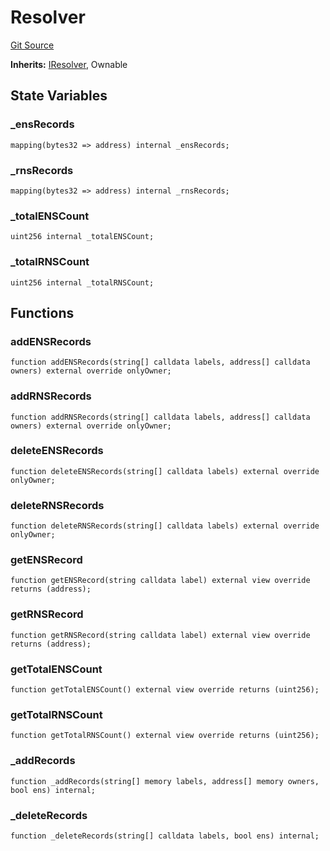 # Resolver
[Git Source](https://github.com/Crossbell-Box/Crossbell-Contracts/blob/7fb0a111be44c9c39adc514360ef463c6a04b62a/contracts/Resolver.sol)

**Inherits:**
[IResolver](/contracts/interfaces/IResolver.sol/contract.IResolver.md), Ownable


## State Variables
### _ensRecords

```solidity
mapping(bytes32 => address) internal _ensRecords;
```


### _rnsRecords

```solidity
mapping(bytes32 => address) internal _rnsRecords;
```


### _totalENSCount

```solidity
uint256 internal _totalENSCount;
```


### _totalRNSCount

```solidity
uint256 internal _totalRNSCount;
```


## Functions
### addENSRecords


```solidity
function addENSRecords(string[] calldata labels, address[] calldata owners) external override onlyOwner;
```

### addRNSRecords


```solidity
function addRNSRecords(string[] calldata labels, address[] calldata owners) external override onlyOwner;
```

### deleteENSRecords


```solidity
function deleteENSRecords(string[] calldata labels) external override onlyOwner;
```

### deleteRNSRecords


```solidity
function deleteRNSRecords(string[] calldata labels) external override onlyOwner;
```

### getENSRecord


```solidity
function getENSRecord(string calldata label) external view override returns (address);
```

### getRNSRecord


```solidity
function getRNSRecord(string calldata label) external view override returns (address);
```

### getTotalENSCount


```solidity
function getTotalENSCount() external view override returns (uint256);
```

### getTotalRNSCount


```solidity
function getTotalRNSCount() external view override returns (uint256);
```

### _addRecords


```solidity
function _addRecords(string[] memory labels, address[] memory owners, bool ens) internal;
```

### _deleteRecords


```solidity
function _deleteRecords(string[] calldata labels, bool ens) internal;
```

